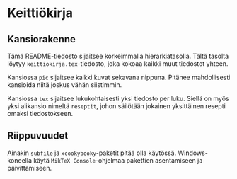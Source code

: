 # Keittiökirja

## Kansiorakenne

Tämä README-tiedosto sijaitsee korkeimmalla hierarkiatasolla. Tältä tasolta 
löytyy `keittiokirja.tex`-tiedosto, joka kokoaa kaikki muut tiedostot yhteen.

Kansiossa `pic` sijaitsee kaikki kuvat sekavana nippuna. Pitänee mahdollisesti 
kansioida niitä joskus vähän siistimmin.

Kansiossa `tex` sijaitsee lukukohtaisesti yksi tiedosto per luku. Siellä on 
myös yksi alikansio nimeltä `reseptit`, johon säilötään jokainen yksittäinen 
resepti omaksi tiedostokseen.

## Riippuvuudet

Ainakin `subfile` ja `xcookybooky`-paketit pitää olla käytössä. Windows-koneella 
käytä `MikTeX Console`-ohjelmaa pakettien asentamiseen ja päivittämiseen.